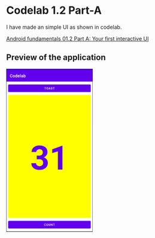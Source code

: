 # Codelab 1.2 Part-A

I have made an simple UI as shown in codelab.

[Android fundamentals 01.2 Part A: Your first interactive UI](https://developer.android.com/codelabs/android-training-layout-editor-part-a?index=..%2F..%2Fandroid-training#0)

## Preview of the application

<img title="" src="https://raw.githubusercontent.com/imAtulSharma/imAtulSharma/master/CDN/AndroidApplicationsPreviews/Codelab/1.2%20Part-A/01.PNG" alt="" width="231">


